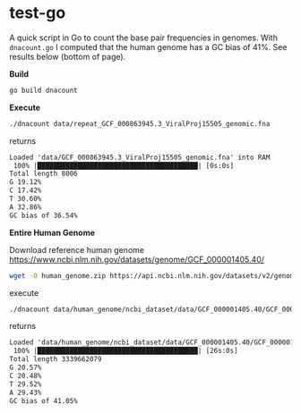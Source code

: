 # test-go

A quick script in Go to count the base pair frequencies in genomes. With `dnacount.go` I computed that the human genome has a GC bias of 41%. See results below (bottom of page).


**Build**

```bash
go build dnacount
```

**Execute**

```bash
./dnacount data/repeat_GCF_000863945.3_ViralProj15505_genomic.fna
```

returns

```txt
Loaded 'data/GCF_000863945.3_ViralProj15505_genomic.fna' into RAM
 100% |████████████████████████████████████████| [0s:0s]            
Total length 8006
G 19.12%
C 17.42%
T 30.60%
A 32.86%
GC bias of 36.54%
```

**Entire Human Genome**

Download reference human genome https://www.ncbi.nlm.nih.gov/datasets/genome/GCF_000001405.40/  

```bash
wget -O human_genome.zip https://api.ncbi.nlm.nih.gov/datasets/v2/genome/accession/GCF_000001405.40/download?include_annotation_type=GENOME_FASTA && unzip human_genome.zip -d data/human_genome && rm -fr human_genome.zip
```

execute 

```bash
./dnacount data/human_genome/ncbi_dataset/data/GCF_000001405.40/GCF_000001405.40_GRCh38.p14_genomic.fna
```

returns 

```txt
Loaded 'data/human_genome/ncbi_dataset/data/GCF_000001405.40/GCF_000001405.40_GRCh38.p14_genomic.fna' into RAM
 100% |████████████████████████████████████████| [26s:0s]            
Total length 3339662079
G 20.57%
C 20.48%
T 29.52%
A 29.43%
GC bias of 41.05%
```
